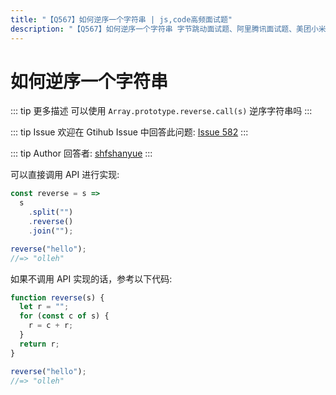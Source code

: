 ```yaml
---
title: "【Q567】如何逆序一个字符串 | js,code高频面试题"
description: "【Q567】如何逆序一个字符串 字节跳动面试题、阿里腾讯面试题、美团小米面试题。"
---
```


# 如何逆序一个字符串

::: tip 更多描述
可以使用 `Array.prototype.reverse.call(s)` 逆序字符串吗
:::

::: tip Issue
欢迎在 Gtihub Issue 中回答此问题: [Issue 582](https://github.com/shfshanyue/Daily-Question/issues/582)
:::

::: tip Author
回答者: [shfshanyue](https://github.com/shfshanyue)
:::

可以直接调用 API 进行实现:

```js
const reverse = s =>
  s
    .split("")
    .reverse()
    .join("");

reverse("hello");
//=> "olleh"
```

如果不调用 API 实现的话，参考以下代码:

```js
function reverse(s) {
  let r = "";
  for (const c of s) {
    r = c + r;
  }
  return r;
}

reverse("hello");
//=> "olleh"
```
